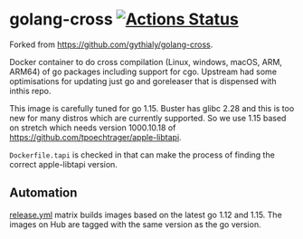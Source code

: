 # golang-cross [![Actions Status](https://github.com/gythialy/golang-cross/workflows/Docker%20Image%20CI/badge.svg)](https://github.com/gythialy/golang-cross/actions)

Forked from https://github.com/gythialy/golang-cross. 

Docker container to do cross compilation (Linux, windows, macOS, ARM, ARM64) of go packages including support for cgo. Upstream had some optimisations for updating just go and goreleaser that is dispensed with inthis repo. 

This image is carefully tuned for go 1.15. Buster has glibc 2.28 and this is too new for many distros which are currently supported. So we use 1.15 based on stretch which needs version 1000.10.18 of https://github.com/tpoechtrager/apple-libtapi.

`Dockerfile.tapi` is checked in that can make the process of finding the correct apple-libtapi version.

## Automation

[release.yml](.github/workflows/release.yml) matrix builds images based on the latest go 1.12 and 1.15. The images on Hub are tagged with the same version as the go version.

